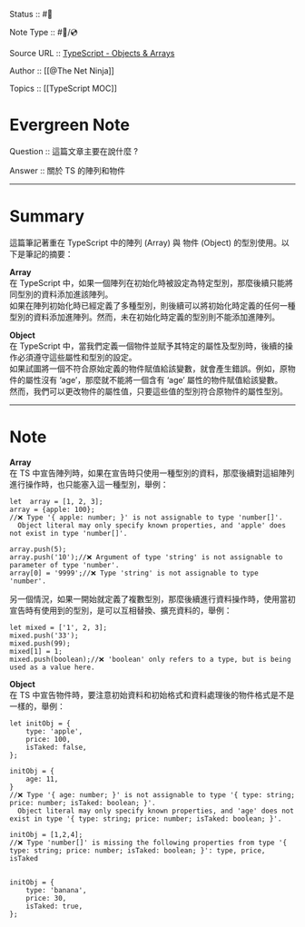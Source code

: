 Status :: #🌱  
  
Note Type :: #📨/💿  
  
Source URL :: [TypeScript - Objects & Arrays](https://youtu.be/157NopQ-chU)  
  
Author :: [[@The Net Ninja]]  
  
Topics :: [[TypeScript MOC]]  

# Evergreen Note

Question :: 這篇文章主要在說什麼 ?

Answer :: 關於 TS 的陣列和物件

---

# Summary

這篇筆記著重在 TypeScript 中的陣列 (Array) 與 物件 (Object) 的型別使用。以下是筆記的摘要：

**Array**  
在 TypeScript 中，如果一個陣列在初始化時被設定為特定型別，那麼後續只能將同型別的資料添加進該陣列。  
如果在陣列初始化時已經定義了多種型別，則後續可以將初始化時定義的任何一種型別的資料添加進陣列。然而，未在初始化時定義的型別則不能添加進陣列。

**Object**  
在 TypeScript 中，當我們定義一個物件並賦予其特定的屬性及型別時，後續的操作必須遵守這些屬性和型別的設定。  
如果試圖將一個不符合原始定義的物件賦值給該變數，就會產生錯誤。例如，原物件的屬性沒有 ‘age’，那麼就不能將一個含有 ‘age’ 屬性的物件賦值給該變數。  
然而，我們可以更改物件的屬性值，只要這些值的型別符合原物件的屬性型別。

---

# Note

**Array**  
在 TS 中宣告陣列時，如果在宣告時只使用一種型別的資料，那麼後續對這組陣列進行操作時，也只能塞入這一種型別，舉例：

```
let  array = [1, 2, 3];
array = {apple: 100}; 
//❌ Type '{ apple: number; }' is not assignable to type 'number[]'.
  Object literal may only specify known properties, and 'apple' does not exist in type 'number[]'.
  
array.push(5); 
array.push('10');//❌ Argument of type 'string' is not assignable to parameter of type 'number'.
array[0] = '9999';//❌ Type 'string' is not assignable to type 'number'.
```

另一個情況，如果一開始就定義了複數型別，那麼後續進行資料操作時，使用當初宣告時有使用到的型別，是可以互相替換、擴充資料的，舉例：

```
let mixed = ['1', 2, 3];
mixed.push('33');
mixed.push(99);
mixed[1] = 1;
mixed.push(boolean);//❌ 'boolean' only refers to a type, but is being used as a value here.
```

**Object**  
在 TS 中宣告物件時，要注意初始資料和初始格式和資料處理後的物件格式是不是一樣的，舉例：

```
let initObj = {
    type: 'apple',
    price: 100,
    isTaked: false,
};

initObj = {
    age: 11,
}
//❌ Type '{ age: number; }' is not assignable to type '{ type: string; price: number; isTaked: boolean; }'.
  Object literal may only specify known properties, and 'age' does not exist in type '{ type: string; price: number; isTaked: boolean; }'.
  
initObj = [1,2,4]; 
//❌ Type 'number[]' is missing the following properties from type '{ type: string; price: number; isTaked: boolean; }': type, price, isTaked


initObj = {
    type: 'banana',
    price: 30,
    isTaked: true,
};
```